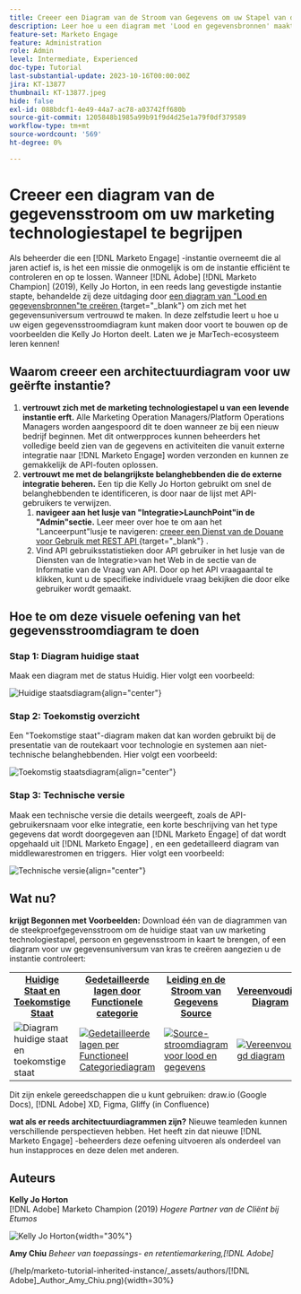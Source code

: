 ```yaml
---
title: Creeer een Diagram van de Stroom van Gegevens om uw Stapel van de Technologie van de Marketing te begrijpen
description: Leer hoe u een diagram met 'Lood en gegevensbronnen' maakt om het gegevensuniversum te begrijpen, om de instantie efficiënt te controleren en op te lossen.
feature-set: Marketo Engage
feature: Administration
role: Admin
level: Intermediate, Experienced
doc-type: Tutorial
last-substantial-update: 2023-10-16T00:00:00Z
jira: KT-13877
thumbnail: KT-13877.jpeg
hide: false
exl-id: 088bdcf1-4e49-44a7-ac78-a03742ff680b
source-git-commit: 1205848b1985a99b91f9d4d25e1a79f0df379589
workflow-type: tm+mt
source-wordcount: '569'
ht-degree: 0%

---
```


# Creeer een diagram van de gegevensstroom om uw marketing technologiestapel te begrijpen

Als beheerder die een [!DNL Marketo Engage] -instantie overneemt die al jaren actief is, is het een missie die onmogelijk is om de instantie efficiënt te controleren en op te lossen. Wanneer [!DNL Adobe] [!DNL Marketo Champion] (2019), Kelly Jo Horton, in een reeds lang gevestigde instantie stapte, behandelde zij deze uitdaging door [ een diagram van &quot;Lood en gegevensbronnen&quot;te creëren ](https://nation.marketo.com/t5/employee-blogs/understand-your-marketing-technology-and-data-create-this/ba-p/296774){target="_blank"}  om zich met het gegevensuniversum vertrouwd te maken. In deze zelfstudie leert u hoe u uw eigen gegevensstroomdiagram kunt maken door voort te bouwen op de voorbeelden die Kelly Jo Horton deelt. Laten we je MarTech-ecosysteem leren kennen!

## Waarom creeer een architectuurdiagram voor uw geërfte instantie?

1. **vertrouwt zich met de marketing technologiestapel u van een levende instantie erft.** Alle Marketing Operation Managers/Platform Operations Managers worden aangespoord dit te doen wanneer ze bij een nieuw bedrijf beginnen. Met dit ontwerpproces kunnen beheerders het volledige beeld zien van de gegevens en activiteiten die vanuit externe integratie naar [!DNL Marketo Engage] worden verzonden en kunnen ze gemakkelijk de API-fouten oplossen.
2. **vertrouwt me met de belangrijkste belanghebbenden die de externe integratie beheren.** Een tip die Kelly Jo Horton gebruikt om snel de belanghebbenden te identificeren, is door naar de lijst met API-gebruikers te verwijzen.
   1. **navigeer aan het lusje van &quot;Integratie>LaunchPoint&quot;in de &quot;Admin&quot;sectie.** Leer meer over hoe te om aan het &quot;Lanceerpunt&quot;lusje te navigeren: [ creeer een Dienst van de Douane voor Gebruik met REST API ](https://experienceleague.adobe.com/docs/marketo/using/product-docs/administration/additional-integrations/create-a-custom-service-for-use-with-rest-api.html){target="_blank"} .
   2. Vind API gebruiksstatistieken door API gebruiker in het lusje van de Diensten van de Integratie>van het Web in de sectie van de Informatie van de Vraag van API. Door op het API vraagaantal te klikken, kunt u de specifieke individuele vraag bekijken die door elke gebruiker wordt gemaakt.

## Hoe te om deze visuele oefening van het gegevensstroomdiagram te doen

### Stap 1: Diagram huidige staat

Maak een diagram met de status Huidig. Hier volgt een voorbeeld:

![ Huidige staatsdiagram ](/help/marketo-tutorial-inherited-instance/_assets/data-flow-diagram/Current_State_Lead_Data_Sources_KellyJo_Horton.png){align="center"}


### Stap 2: Toekomstig overzicht

Een &quot;Toekomstige staat&quot;-diagram maken dat kan worden gebruikt bij de presentatie van de routekaart voor technologie en systemen aan niet-technische belanghebbenden. Hier volgt een voorbeeld:

![ Toekomstig staatsdiagram ](/help/marketo-tutorial-inherited-instance/_assets/data-flow-diagram/Future-State-Lead-Data-Sources-KellyJo-Horton.png){align="center"}

### Stap 3: Technische versie

Maak een technische versie die details weergeeft, zoals de API-gebruikersnaam voor elke integratie, een korte beschrijving van het type gegevens dat wordt doorgegeven aan [!DNL Marketo Engage] of dat wordt opgehaald uit [!DNL Marketo Engage] , en een gedetailleerd diagram van middlewarestromen en triggers.  Hier volgt een voorbeeld:

![ Technische versie ](/help/marketo-tutorial-inherited-instance/_assets/data-flow-diagram/Lead-Data-Source-Diagram-KellyJo-Horton.png){align="center"}


## Wat nu?

**krijgt Begonnen met Voorbeelden:**
Download één van de diagrammen van de steekproefgegevensstroom om de huidige staat van uw marketing technologiestapel, persoon en gegevensstroom in kaart te brengen, of een diagram voor uw gegevensuniversum van kras te creëren aangezien u de instantie controleert:


<table style="table-layout:fixed">
   <tr>  
      <td style="border: 0;">
      <div style="text-align: center;">
          <a href="./_assets/downloads/Current_Future_State_Lead_Data_Sources.zip">
            <strong> Huidige Staat en Toekomstige Staat </strong>
         </a>
      </div>
      </td>
      <td style="border: 0;">
      <div style="text-align: center;">
         <a href="./_assets/downloads/Detailed_Layers_by_Functional_Category_Stacked_Technologies.zip">
         <strong> Gedetailleerde lagen door Functionele categorie </strong>   
         </a>
      </div>
      </td>
      <td style="border: 0;">
         <div style="text-align: center;">
         <a href="./_assets/downloads/Lead_Data_Source.zip">
           <strong> Leiding en de Stroom van Gegevens Source </strong>  
         </a>
         </div>
       </td> 
       <td style="border: 0;">
         <div style="text-align: center;">
         <a href="./_assets/downloads/Simple_World_Class_Stage_Stack.zip">
          <strong> Vereenvoudigd Diagram </strong>  
         </a>
         </div>
        </td>  
   </tr>
   <tr>
    <td style="border: 0;">
         <div>
          <img alt="Diagram huidige staat en toekomstige staat" src="./_assets/Thumbnail_Current-Future State Lead_Data Sources_KellyJo_Horton.png"/>
         </a>
      </div>
      </td>
      <td style="border: 0;">
         <div>
         <a href="./_assets/downloads/Detailed_Layers_by_Functional_Category_Stacked_Technologies.zip">
         <img alt="Gedetailleerde lagen per Functioneel Categoriediagram" src="./_assets/Thumbnail_Detailed_Layers_by_Functional_Category_Stacked_Technologies_KellyJo_Horton.png" />
       </a>
         </div>
      </td>
       <td style="border: 0;">
         <div>
            <a href="./_assets/downloads/Lead_Data_Source.zip">
         <img alt="Source-stroomdiagram voor lood en gegevens" src="./_assets/Thumbnail_Lead-Data Source Diagram_KellyJo_Horton.png" />
         </a>
         </div>
      </td>
     <td style="border: 0;">
         <div>
            <a href="./_assets/downloads/Simple_World_Class_Stage_Stack.zip">
             <img alt="Vereenvoudigd diagram" src="./_assets/Thumbnail_Simple_World_Class_Stage_Stack.png" />
         </a>
         </div>
      </td>
</table>

Dit zijn enkele gereedschappen die u kunt gebruiken: draw.io (Google Docs), [!DNL Adobe] XD, Figma, Gliffy (in Confluence)

**wat als er reeds architectuurdiagrammen zijn?** Nieuwe teamleden kunnen verschillende perspectieven hebben. Het heeft zin dat nieuwe [!DNL Marketo Engage] -beheerders deze oefening uitvoeren als onderdeel van hun instapproces en deze delen met anderen.

## Auteurs

**Kelly Jo Horton**\
[!DNL Adobe] Marketo Champion (2019)
*Hogere Partner van de Cliënt bij Etumos*

![ Kelly Jo Horton ](/help/marketo-tutorial-inherited-instance/_assets/authors/Customer_Author_Kelly_Jo_Horton.png){width="30%"}

**Amy Chiu**
*Beheer van toepassings- en retentiemarkering,[!DNL Adobe]*

 (/help/marketo-tutorial-inherited-instance/_assets/authors/[!DNL Adobe]_Author_Amy_Chiu.png){width=30%}
